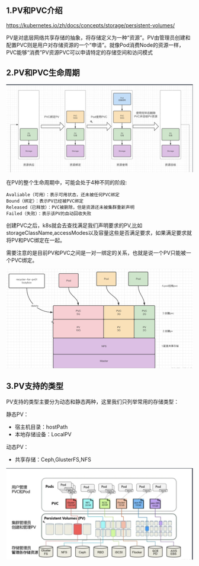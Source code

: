 ## 1.PV和PVC介绍

https://kubernetes.io/zh/docs/concepts/storage/persistent-volumes/

PV是对底层网络共享存储的抽象，将存储定义为一种“资源”。PV由管理员创建和配置PVC则是用户对存储资源的一个“申请”。就像Pod消费Node的资源一样，PVC能够“消费”PV资源PVC可以申请特定的存储空间和访问模式

## 2.PV和PVC生命周期

![](attachments/Pasted%20image%2020240910162211.png)


在PV的整个生命周期中，可能会处于4种不同的阶段:

```
Avaliable（可用）：表示可用状态，还未被任何PVC绑定
Bound（绑定）：表示PV已经被PVC绑定
Released（已释放）：PVC被删除，但是资源还未被集群重新声明
Failed（失败）：表示该PV的自动回收失败
```

创建PVC之后，k8s就会去查找满足我们声明要求的PV,比如storageClassName,accessModes以及容量这些是否满足要求，如果满足要求就将PV和PVC绑定在一起。

需要注意的是目前PV和PVC之间是一对一绑定的关系，也就是说一个PV只能被一个PVC绑定。

![](attachments/Pasted%20image%2020240910162227.png)

## 3.PV支持的类型

PV支持的类型主要分为动态和静态两种，这里我们只列举常用的存储类型：

静态PV：

- 宿主机目录：hostPath
- 本地存储设备：LocalPV

动态PV：

- 共享存储：Ceph,GlusterFS,NFS

![](attachments/Pasted%20image%2020240910162318.png)

